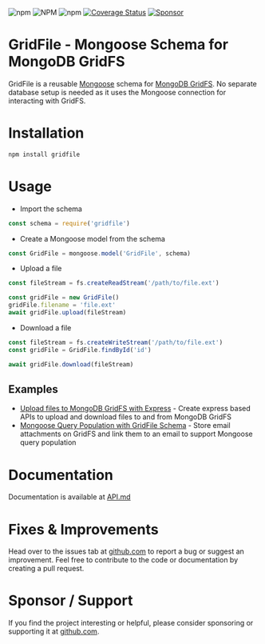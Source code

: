 ![npm](https://img.shields.io/npm/v/gridfile?label=NPM) ![NPM](https://img.shields.io/npm/l/gridfile?label=License) ![npm](https://img.shields.io/npm/dt/gridfile?label=Downloads) [![Coverage Status](https://coveralls.io/repos/github/abskmj/gridfile/badge.svg?branch=master)](https://coveralls.io/github/abskmj/gridfile?branch=master) [![Sponsor](https://img.shields.io/static/v1?label=Sponsor&message=%E2%9D%A4&color=red&logo=GitHub)](https://github.com/abskmj/gridfile)

# GridFile - Mongoose Schema for MongoDB GridFS
GridFile is a reusable [Mongoose](https://mongoosejs.com/) schema for [MongoDB GridFS](https://docs.mongodb.com/manual/core/gridfs/). No separate database setup is needed as it uses the Mongoose connection for interacting with GridFS.

# Installation
```bash
npm install gridfile
```

# Usage
- Import the schema
```javascript
const schema = require('gridfile')
```

- Create a Mongoose model from the schema
```javascript
const GridFile = mongoose.model('GridFile', schema)
```

- Upload a file
```javascript
const fileStream = fs.createReadStream('/path/to/file.ext')

const gridFile = new GridFile()
gridFile.filename = 'file.ext'
await gridFile.upload(fileStream)
```
- Download a file
```javascript
const fileStream = fs.createWriteStream('/path/to/file.ext')
const gridFile = GridFile.findById('id')

await gridFile.download(fileStream)
```

## Examples
- [Upload files to MongoDB GridFS with Express](https://abskmj.github.io/notes/posts/express/express-multer-mongoose-gridfile/) - Create express based APIs to upload and download files to and from MongoDB GridFS
- [Mongoose Query Population with GridFile Schema](https://gist.github.com/abskmj/2dafbf3296ef5dc0c7a2054110c75e53) - Store email attachments on GridFS and link them to an email to support Mongoose query population

# Documentation
Documentation is available at [API.md](API.md)

# Fixes & Improvements
Head over to the issues tab at [github.com](https://github.com/abskmj/gridfile/issues) to report a bug or suggest an improvement. Feel free to contribute to the code or documentation by creating a pull request.

# Sponsor / Support
If you find the project interesting or helpful, please consider sponsoring or supporting it at [github.com](https://github.com/abskmj/gridfile).
